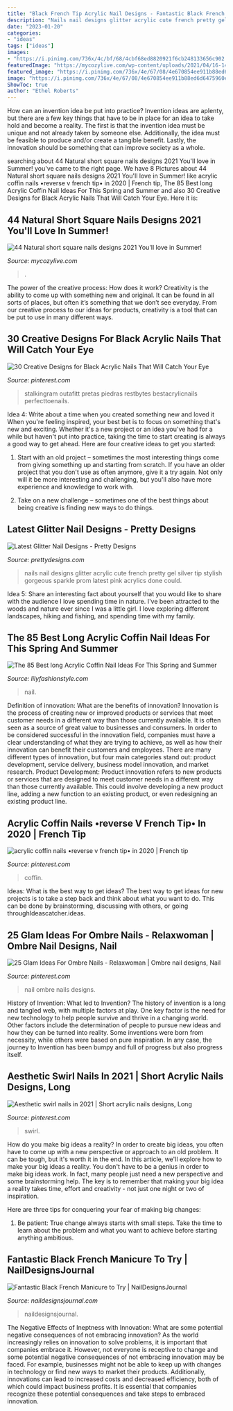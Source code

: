```yaml
---
title: "Black French Tip Acrylic Nail Designs - Fantastic Black French Manicure To Try"
description: "Nails nail designs glitter acrylic cute french pretty gel silver tip stylish gorgeous sparkle prom latest pink acrylics done could"
date: "2023-01-20"
categories:
- "ideas"
tags: ["ideas"]
images:
- "https://i.pinimg.com/736x/4c/bf/68/4cbf68ed8820921f6cb248133656c902.jpg"
featuredImage: "https://mycozylive.com/wp-content/uploads/2021/04/16-14-683x1024.jpg"
featured_image: "https://i.pinimg.com/736x/4e/67/08/4e670854ee911b88ed6d6475960e97b6.jpg"
image: "https://i.pinimg.com/736x/4e/67/08/4e670854ee911b88ed6d6475960e97b6.jpg"
ShowToc: true
author: "Ethel Roberts"
---
```



How can an invention idea be put into practice?
Invention ideas are aplenty, but there are a few key things that have to be in place for an idea to take hold and become a reality. The first is that the invention idea must be unique and not already taken by someone else. Additionally, the idea must be feasible to produce and/or create a tangible benefit. Lastly, the innovation should be something that can improve society as a whole.

	

		
searching about 44 Natural short square nails designs 2021 You&#039;ll love in Summer! you've came to the right page. We have 8 Pictures about 44 Natural short square nails designs 2021 You&#039;ll love in Summer! like acrylic coffin nails •reverse v french tip• in 2020 | French tip, The 85 Best long Acrylic Coffin Nail Ideas For This Spring and Summer and also 30 Creative Designs for Black Acrylic Nails That Will Catch Your Eye. Here it is:
		
    
## 44 Natural Short Square Nails Designs 2021 You&#039;ll Love In Summer!

<img loading=lazy src="https://mycozylive.com/wp-content/uploads/2021/04/16-14-683x1024.jpg" onerror="this.onerror=null;this.src='https://tse1.mm.bing.net/th?id=OIP.nKXu8U9LqyEOKm8mIhILtAHaLG&amp;pid=15.1';" alt="44 Natural short square nails designs 2021 You&#039;ll love in Summer!">

_Source: mycozylive.com_

>. 

	

The power of the creative process: How does it work?
Creativity is the ability to come up with something new and original. It can be found in all sorts of places, but often it’s something that we don’t see everyday. From our creative process to our ideas for products, creativity is a tool that can be put to use in many different ways.

    
## 30 Creative Designs For Black Acrylic Nails That Will Catch Your Eye

<img loading=lazy src="https://i.pinimg.com/736x/4e/67/08/4e670854ee911b88ed6d6475960e97b6.jpg" onerror="this.onerror=null;this.src='https://tse2.mm.bing.net/th?id=OIP.98Hp8ep4Z_o0TKl9R50QwwHaIi&amp;pid=15.1';" alt="30 Creative Designs for Black Acrylic Nails That Will Catch Your Eye">

_Source: pinterest.com_

>stalkingram outafitt pretas piedras restbytes bestacrylicnails perfecttoenails. 

	

Idea 4: Write about a time when you created something new and loved it
When you're feeling inspired, your best bet is to focus on something that's new and exciting. Whether it's a new project or an idea you've had for a while but haven't put into practice, taking the time to start creating is always a good way to get ahead. Here are four creative ideas to get you started: 
1. Start with an old project – sometimes the most interesting things come from giving something up and starting from scratch. If you have an older project that you don't use as often anymore, give it a try again. Not only will it be more interesting and challenging, but you'll also have more experience and knowledge to work with.

2. Take on a new challenge – sometimes one of the best things about being creative is finding new ways to do things.

    
## Latest Glitter Nail Designs - Pretty Designs

<img loading=lazy src="http://www.prettydesigns.com/wp-content/uploads/2014/07/Stylish-Glitter-Nails.jpg" onerror="this.onerror=null;this.src='https://tse2.mm.bing.net/th?id=OIP.3JdXh3QmPDeJOn29YCK4HQHaJ3&amp;pid=15.1';" alt="Latest Glitter Nail Designs - Pretty Designs">

_Source: prettydesigns.com_

>nails nail designs glitter acrylic cute french pretty gel silver tip stylish gorgeous sparkle prom latest pink acrylics done could. 

	

Idea 5: Share an interesting fact about yourself that you would like to share with the audience
I love spending time in nature. I've been attracted to the woods and nature ever since I was a little girl. I love exploring different landscapes, hiking and fishing, and spending time with my family.

    
## The 85 Best Long Acrylic Coffin Nail Ideas For This Spring And Summer

<img loading=lazy src="https://lilyfashionstyle.com/wp-content/uploads/2020/03/32-14.jpg" onerror="this.onerror=null;this.src='https://tse1.mm.bing.net/th?id=OIP._9T6bgkQ99Jb-oGkIFWiiQHaKp&amp;pid=15.1';" alt="The 85 Best long Acrylic Coffin Nail Ideas For This Spring and Summer">

_Source: lilyfashionstyle.com_

>nail. 

	

Definition of innovation: What are the benefits of innovation?
Innovation is the process of creating new or improved products or services that meet customer needs in a different way than those currently available. It is often seen as a source of great value to businesses and consumers. In order to be considered successful in the innovation field, companies must have a clear understanding of what they are trying to achieve, as well as how their innovation can benefit their customers and employees. There are many different types of innovation, but four main categories stand out: product development, service delivery, business model innovation, and market research. Product Development: Product innovation refers to new products or services that are designed to meet customer needs in a different way than those currently available. This could involve developing a new product line, adding a new function to an existing product, or even redesigning an existing product line.

    
## Acrylic Coffin Nails •reverse V French Tip• In 2020 | French Tip

<img loading=lazy src="https://i.pinimg.com/736x/8a/ef/bc/8aefbc05832e9dfe5b6cd8cafb527c49.jpg" onerror="this.onerror=null;this.src='https://tse2.mm.bing.net/th?id=OIP.H-RqpKSY6tBQOecU4xTQ2gHaJ3&amp;pid=15.1';" alt="acrylic coffin nails •reverse v french tip• in 2020 | French tip">

_Source: pinterest.com_

>coffin. 

	

Ideas: What is the best way to get ideas?
The best way to get ideas for new projects is to take a step back and think about what you want to do. This can be done by brainstorming, discussing with others, or going throughIdeascatcher.ideas.

    
## 25 Glam Ideas For Ombre Nails - Relaxwoman | Ombre Nail Designs, Nail

<img loading=lazy src="https://i.pinimg.com/736x/9f/76/8b/9f768b3ba985d1845e7e94124d521ee2.jpg" onerror="this.onerror=null;this.src='https://tse4.mm.bing.net/th?id=OIP.ebNqJwVXi8ZMQCg_NDwm3QHaKQ&amp;pid=15.1';" alt="25 Glam Ideas For Ombre Nails - Relaxwoman | Ombre nail designs, Nail">

_Source: pinterest.com_

>nail ombre nails designs. 

	

History of Invention: What led to Invention?
The history of invention is a long and tangled web, with multiple factors at play. One key factor is the need for new technology to help people survive and thrive in a changing world. Other factors include the determination of people to pursue new ideas and how they can be turned into reality. Some inventions were born from necessity, while others were based on pure inspiration. In any case, the journey to Invention has been bumpy and full of progress but also progress itself.

    
## Aesthetic Swirl Nails In 2021 | Short Acrylic Nails Designs, Long

<img loading=lazy src="https://i.pinimg.com/736x/4c/bf/68/4cbf68ed8820921f6cb248133656c902.jpg" onerror="this.onerror=null;this.src='https://tse4.mm.bing.net/th?id=OIP.vGcKH_5nVsBLW2iX-l9Y3AHaJ3&amp;pid=15.1';" alt="Aesthetic swirl nails in 2021 | Short acrylic nails designs, Long">

_Source: pinterest.com_

>swirl. 

	

How do you make big ideas a reality?
In order to create big ideas, you often have to come up with a new perspective or approach to an old problem. It can be tough, but it's worth it in the end. In this article, we'll explore how to make your big ideas a reality.
You don't have to be a genius in order to make big ideas work. In fact, many people just need a new perspective and some brainstorming help. The key is to remember that making your big idea a reality takes time, effort and creativity - not just one night or two of inspiration.

Here are three tips for conquering your fear of making big changes: 
1) Be patient: True change always starts with small steps. Take the time to learn about the problem and what you want to achieve before starting anything ambitious.

    
## Fantastic Black French Manicure To Try | NailDesignsJournal

<img loading=lazy src="https://naildesignsjournal.com/wp-content/uploads/2017/04/black-french-manicure-12.jpg" onerror="this.onerror=null;this.src='https://tse4.mm.bing.net/th?id=OIP.HIve647nI4CQGU24097NEAHaHa&amp;pid=15.1';" alt="Fantastic Black French Manicure to Try | NailDesignsJournal">

_Source: naildesignsjournal.com_

>naildesignsjournal. 

	

The Negative Effects of Ineptness with Innovation: What are some potential negative consequences of not embracing innovation?
As the world increasingly relies on innovation to solve problems, it is important that companies embrace it. However, not everyone is receptive to change and some potential negative consequences of not embracing innovation may be faced. For example, businesses might not be able to keep up with changes in technology or find new ways to market their products. Additionally, innovations can lead to increased costs and decreased efficiency, both of which could impact business profits. It is essential that companies recognize these potential consequences and take steps to embraced innovation.

